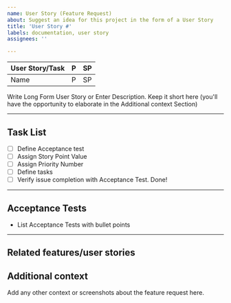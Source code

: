 ```yaml
---
name: User Story (Feature Request)
about: Suggest an idea for this project in the form of a User Story
title: 'User Story #'
labels: documentation, user story
assignees: ''

---
```


<!-- ==== Template for User Story Checklist ====

1. Enter the name
2. Describe the feature or write the user story in a first-person point of view.
3. Write the acceptance test(s). Those are the validation tests that must be met to consider the issue to be closed.
4. Describe any related features or user stories. Doing so will help us create epics more easily.
5. List the tasks to be performed to complete the user story.
6. Label the issue
7. Add new user story to wiki

 ============================================-->

<!-- Choose the type: User Story or Task. Don't worry if the pipes don't line up-->

| User Story/Task        | P | SP |
|:-----------------------|:-:|:--:|
| Name                   | P | SP |

<!-- Write a Description Below -->

Write Long Form User Story or Enter Description. Keep it short here (you'll have the opportunity to elaborate in the Additional context Section)

<!-- Don't write anything near the line -->
------------------------------------------

## Task List

- [ ] Define Acceptance test
- [ ] Assign Story Point Value
- [ ] Assign Priority Number
- [ ] Define tasks
- [ ] Verify issue completion with Acceptance Test. Done!

<!-- 
Enter some tasks above
~~~~~~~HELPER~~~~
Use checkboxes like this:
- [ ] Task 1 (Add link to issue number if needed)
- [ ] Task 2 (@ people assigned to the task
~~~~~~~~~~~~~~~
-->
<!-- Don't write anything near the line -->
------------------------------------------

<!--
## Requirements

* List Requirements if there are any
-->

## Acceptance Tests

* List Acceptance Tests with bullet points

<!-- Don't write anything near the line -->
------------------------------------------

## Related features/user stories

<!--~~~~HELPER~~~~~
Use bullet points like this:
* Related feature [#A]
* Related issue number [#B]
~~~~~~~~~~~~~~~-->

## Additional context
Add any other context or screenshots about the feature request here.
